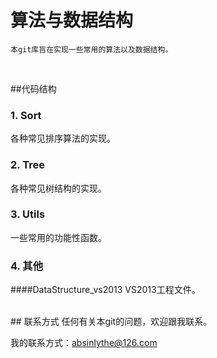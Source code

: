 # 算法与数据结构

	本git库旨在实现一些常用的算法以及数据结构。
<br/>

##代码结构 

### 1. Sort
各种常见排序算法的实现。

### 2. Tree
各种常见树结构的实现。

### 3. Utils
一些常用的功能性函数。

### 4. 其他
####DataStructure_vs2013
VS2013工程文件。

<br/>
## 联系方式
任何有关本git的问题，欢迎跟我联系。

我的联系方式：<absinlythe@126.com>